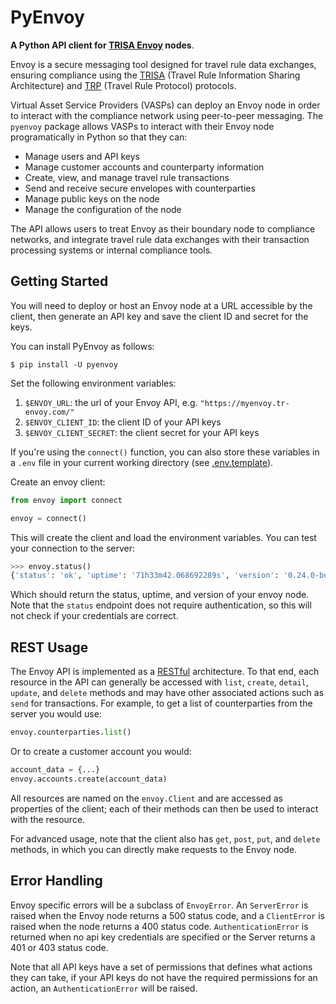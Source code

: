 # PyEnvoy

**A Python API client for [TRISA Envoy](https://trisa.dev/envoy/index.html) nodes**.

Envoy is a secure messaging tool designed for travel rule data exchanges, ensuring compliance using the [TRISA](https://trisa.io) (Travel Rule Information Sharing Architecture) and [TRP](https://www.openvasp.org/trp) (Travel Rule Protocol) protocols.

Virtual Asset Service Providers (VASPs) can deploy an Envoy node in order to interact with the compliance network using peer-to-peer messaging. The `pyenvoy` package allows VASPs to interact with their Envoy node programatically in Python so that they can:

- Manage users and API keys
- Manage customer accounts and counterparty information
- Create, view, and manage travel rule transactions
- Send and receive secure envelopes with counterparties
- Manage public keys on the node
- Manage the configuration of the node

The API allows users to treat Envoy as their boundary node to compliance networks, and integrate travel rule data exchanges with their transaction processing systems or internal compliance tools.

## Getting Started

You will need to deploy or host an Envoy node at a URL accessible by the client, then generate an API key and save the client ID and secret for the keys.

You can install PyEnvoy as follows:

```
$ pip install -U pyenvoy
```

Set the following environment variables:

1. `$ENVOY_URL`: the url of your Envoy API, e.g. `"https://myenvoy.tr-envoy.com/"`
2. `$ENVOY_CLIENT_ID`: the client ID of your API keys
3. `$ENVOY_CLIENT_SECRET`: the client secret for your API keys

If you're using the `connect()` function, you can also store these variables in a `.env` file in your current working directory (see [.env.template](./.env.template)).

Create an envoy client:

```python
from envoy import connect

envoy = connect()
```

This will create the client and load the environment variables. You can test your connection to the server:

```python
>>> envoy.status()
{'status': 'ok', 'uptime': '71h33m42.068692289s', 'version': '0.24.0-beta.28 (019fd7e)'}
```

Which should return the status, uptime, and version of your envoy node. Note that the `status` endpoint does not require authentication, so this will not check if your credentials are correct.

## REST Usage

The Envoy API is implemented as a [RESTful](https://en.wikipedia.org/wiki/REST) architecture. To that end, each resource in the API can generally be accessed with `list`, `create`, `detail`, `update`, and `delete` methods and may have other associated actions such as `send` for transactions. For example, to get a list of counterparties from the server you would use:

```python
envoy.counterparties.list()
```

Or to create a customer account you would:

```python
account_data = {...}
envoy.accounts.create(account_data)
```

All resources are named on the `envoy.Client` and are accessed as properties of the client; each of their methods can then be used to interact with the resource.

For advanced usage, note that the client also has `get`, `post`, `put`, and `delete` methods, in which you can directly make requests to the Envoy node.

## Error Handling

Envoy specific errors will be a subclass of `EnvoyError`. An `ServerError` is raised when the Envoy node returns a 500 status code, and a `ClientError` is raised when the node returns a 400 status code. `AuthenticationError` is returned when no api key credentials are specified or the Server returns a 401 or 403 status code.

Note that all API keys have a set of permissions that defines what actions they can take, if your API keys do not have the required permissions for an action, an `AuthenticationError` will be raised.
